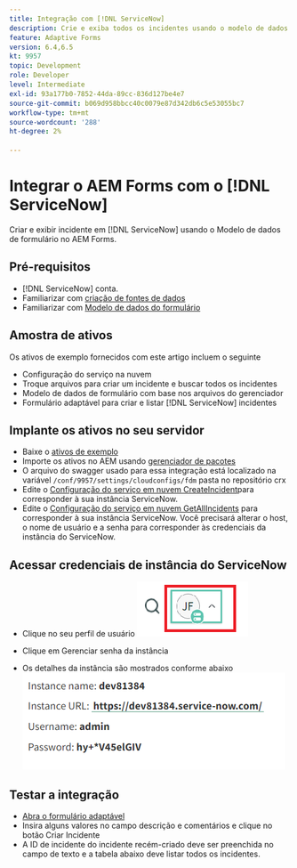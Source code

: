 ```yaml
---
title: Integração com [!DNL ServiceNow]
description: Crie e exiba todos os incidentes usando o modelo de dados de formulário.
feature: Adaptive Forms
version: 6.4,6.5
kt: 9957
topic: Development
role: Developer
level: Intermediate
exl-id: 93a177b0-7852-44da-89cc-836d127be4e7
source-git-commit: b069d958bbcc40c0079e87d342db6c5e53055bc7
workflow-type: tm+mt
source-wordcount: '288'
ht-degree: 2%

---
```


# Integrar o AEM Forms com o [!DNL ServiceNow]

Criar e exibir incidente em [!DNL ServiceNow] usando o Modelo de dados de formulário no AEM Forms.

## Pré-requisitos

* [!DNL ServiceNow] conta.
* Familiarizar com [criação de fontes de dados](https://experienceleague.adobe.com/docs/experience-manager-learn/forms/ic-web-channel-tutorial/parttwo.html)
* Familiarizar com [Modelo de dados do formulário](https://experienceleague.adobe.com/docs/experience-manager-65/forms/form-data-model/create-form-data-models.html)

## Amostra de ativos

Os ativos de exemplo fornecidos com este artigo incluem o seguinte

* Configuração do serviço na nuvem
* Troque arquivos para criar um incidente e buscar todos os incidentes
* Modelo de dados de formulário com base nos arquivos do gerenciador
* Formulário adaptável para criar e listar [!DNL ServiceNow] incidentes

## Implante os ativos no seu servidor

* Baixe o [ativos de exemplo](assets/service-now.zip)
* Importe os ativos no AEM usando [gerenciador de pacotes](http://localhost:4502/crx/packmgr/index.jsp)
* O arquivo do swagger usado para essa integração está localizado na variável ```/conf/9957/settings/cloudconfigs/fdm``` pasta no repositório crx
* Edite o [Configuração do serviço em nuvem CreateIncident](http://localhost:4502/mnt/overlay/fd/fdm/gui/components/admin/fdmcloudservice/properties.html?item=%2Fconf%2F9957%2Fsettings%2Fcloudconfigs%2Ffdm%2Fcreateincident)para corresponder à sua instância ServiceNow.
* Edite o [Configuração do serviço em nuvem GetAllIncidents](http://localhost:4502/mnt/overlay/fd/fdm/gui/components/admin/fdmcloudservice/properties.html?item=%2Fconf%2F9957%2Fsettings%2Fcloudconfigs%2Ffdm%2Fgetallincidents) para corresponder à sua instância ServiceNow. Você precisará alterar o host, o nome de usuário e a senha para corresponder às credenciais da instância do ServiceNow.

## Acessar credenciais de instância do ServiceNow

* Clique no seu perfil de usuário
   ![clicar no perfil do usuário](assets/snow-1.png)

* Clique em Gerenciar senha da instância
* Os detalhes da instância são mostrados conforme abaixo
   ![detalhes da instância](assets/snow-3.png)

## Testar a integração

* [Abra o formulário adaptável](http://localhost:4502/content/dam/formsanddocuments/create-incident-in-service-now/jcr:content?wcmmode=disabled)
* Insira alguns valores no campo descrição e comentários e clique no botão Criar Incidente
* A ID de incidente do incidente recém-criado deve ser preenchida no campo de texto e a tabela abaixo deve listar todos os incidentes.
